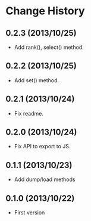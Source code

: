 Change History
=================

## 0.2.3 (2013/10/25)

* Add rank(), select() method.

## 0.2.2 (2013/10/25)

* Add set() method.

## 0.2.1 (2013/10/24)

* Fix readme.

## 0.2.0 (2013/10/24)

* Fix API to export to JS.

## 0.1.1 (2013/10/23)

* Add dump/load methods

## 0.1.0 (2013/10/22)

* First version
